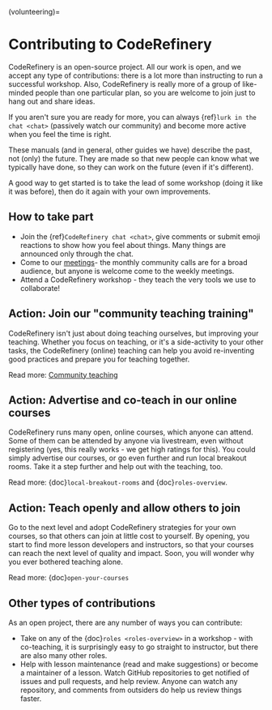 (volunteering)=

# Contributing to CodeRefinery

CodeRefinery is an open-source project.  All our work is open, and we
accept any type of contributions: there is a lot more than instructing
to run a successful workshop.  Also, CodeRefinery is really more of a
group of like-minded people than one particular plan, so you are
welcome to join just to hang out and share ideas.

If you aren't sure you are ready for more, you can always {ref}`lurk
in the chat <chat>`
(passively watch our community) and become more active when you feel
the time is right.

These manuals (and in general, other guides we have) describe the
past, not (only) the future.  They are made so that new people can
know what we typically have done, so they can work on the future (even
if it's different).

A good way to get started is to take the lead of some workshop (doing
it like it was before), then do it again with your own improvements.



## How to take part

- Join the {ref}`CodeRefinery chat <chat>`, give comments or submit
  emoji reactions to show how you feel about things.  Many things are
  announced only through the chat.
- Come to our
  [meetings](https://coderefinery.org/organization/meetings/)- the
  monthly community calls are for a broad audience, but anyone is
  welcome come to the weekly meetings.
- Attend a CodeRefinery workshop - they teach the very tools we use to
  collaborate!



## Action: Join our "community teaching training"

CodeRefinery isn't just about doing teaching ourselves, but improving
your teaching.  Whether you focus on teaching, or it's a side-activity
to your other tasks, the CodeRefinery (online) teaching can help you
avoid re-inventing good practices and prepare you for teaching
together.

Read more: [Community
teaching](https://coderefinery.github.io/community-teaching/)



## Action: Advertise and co-teach in our online courses

CodeRefinery runs many open, online courses, which anyone can attend.
Some of them can be attended by anyone via livestream, even without
registering (yes, this really works - we get high ratings for this).
You could simply advertise our courses, or go even further and run
local breakout rooms.  Take it a step further and help out with the
teaching, too.

Read more: {doc}`local-breakout-rooms` and {doc}`roles-overview`.



## Action: Teach openly and allow others to join

Go to the next level and adopt CodeRefinery strategies for your own
courses, so that others can join at little cost to yourself.  By
opening, you start to find more lesson developers and instructors, so
that your courses can reach the next level of quality and impact.
Soon, you will wonder why you ever bothered teaching alone.

Read more: {doc}`open-your-courses`



## Other types of contributions

As an open project, there are any number of ways you can contribute:

- Take on any of the {doc}`roles <roles-overview>` in a workshop - with
  co-teaching, it is surprisingly easy to go straight to instructor,
  but there are also many other roles.
- Help with lesson maintenance (read and make suggestions) or become a
  maintainer of a lesson.  Watch GitHub repositories to get notified
  of issues and pull requests, and help review.  Anyone can watch any
  repository, and comments from outsiders do help us review things faster.
